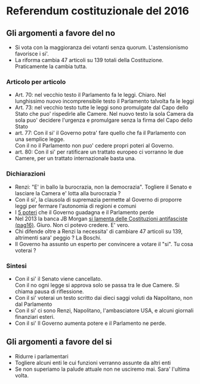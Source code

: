 # Referendum costituzionale del 2016 

## Gli argomenti a favore del no 

- Si vota con la maggioranza dei votanti senza quorum. L'astensionismo favorisce i si'.
- La riforma cambia 47 articoli su 139 totali della Costituzione. Praticamente la cambia tutta. 

### Articolo per articolo

- Art. 70: nel vecchio testo il Parlamento fa le leggi. Chiaro. Nel lunghissimo nuovo incomprensibile testo il Parlamento talvolta fa le leggi
- Art. 73: nel vecchio testo tutte le leggi sono promulgate dal Capo dello Stato che puo' rispedirle alle Camere. Nel nuovo testo la sola Camera da sola puo' decidere l'urgenza e promulgare senza la firma del Capo dello Stato
- art. 77: Con il si' il Governo potra' fare quello che fa il Parlamento con una semplice legge. <br>Con il no il Parlamento non puo' cedere propri poteri al Governo.
- art. 80: Con il si' per ratificare un trattato europeo ci vorranno le due Camere, per un trattato internazionale basta una.

### Dichiarazioni
- Renzi: "E' in ballo la burocrazia, non la democrazia". Togliere il Senato e lasciare la Camera e' lotta alla burocrazia ?
- Con il si', la clausola di supremazia permette al Governo di proporre leggi per fermare l'autonomia di regioni e comuni
- I <a href=http://www.internazionale.it/notizie/2016/10/04/critiche-riforma-costituzionale>5 poteri</a> che il Governo guadagna e il Parlamento perde
- Nel 2013 la banca JB Morgan <a href=http://www.ilfattoquotidiano.it/2013/06/19/ricetta-jp-morgan-per-uneuropa-integrata-liberarsi-delle-costituzioni-antifasciste/630787/>si lamenta delle Costituzioni antifasciste (pag16)</a>. Giuro. Non ci potevo credere. E' vero.
- Chi difende oltre a Renzi la necessita' di cambiare 47 articoli su 139, altrimenti sara' peggio ? La Boschi.
- Il Governo ha assunto un esperto per convincere a votare il "si". Tu cosa voterai ?

### Sintesi

- Con il si' il Senato viene cancellato. <br>Con il no ogni legge si approva solo se passa tra le due Camere. Si chiama pausa di riflessione.
- Con il si' voterai un testo scritto dai dieci saggi voluti da Napolitano, non dal Parlamento
- Con il si' ci sono Renzi, Napolitano, l'ambasciatore USA, e alcuni giornali finanziari esteri.
- Con il si' Il Governo aumenta potere e il Parlamento ne perde.


## Gli argomenti a favore del si

- Ridurre i parlamentari
- Togliere alcuni enti le cui funzioni verranno assunte da altri enti
- Se non superiamo la palude attuale non ne usciremo mai. Sara' l'ultima volta.

